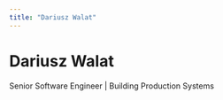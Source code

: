 ```yaml
---
title: "Dariusz Walat"
---
```


# Dariusz Walat

Senior Software Engineer | Building Production Systems
